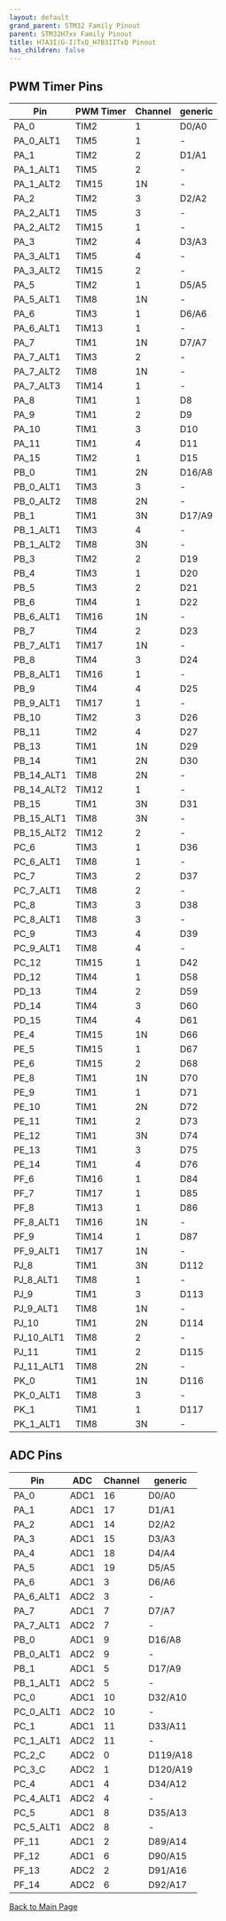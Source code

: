 ```yaml
---
layout: default
grand_parent: STM32 Family Pinout
parent: STM32H7xx Family Pinout
title: H7A3I(G-I)TxQ_H7B3IITxQ Pinout
has_children: false
---
```


## PWM Timer Pins

| Pin | PWM Timer | Channel | generic |
| --- | --- | --- | --- |
| PA_0 | TIM2 | 1 | D0/A0 |
| PA_0_ALT1 | TIM5 | 1 | - |
| PA_1 | TIM2 | 2 | D1/A1 |
| PA_1_ALT1 | TIM5 | 2 | - |
| PA_1_ALT2 | TIM15 | 1N | - |
| PA_2 | TIM2 | 3 | D2/A2 |
| PA_2_ALT1 | TIM5 | 3 | - |
| PA_2_ALT2 | TIM15 | 1 | - |
| PA_3 | TIM2 | 4 | D3/A3 |
| PA_3_ALT1 | TIM5 | 4 | - |
| PA_3_ALT2 | TIM15 | 2 | - |
| PA_5 | TIM2 | 1 | D5/A5 |
| PA_5_ALT1 | TIM8 | 1N | - |
| PA_6 | TIM3 | 1 | D6/A6 |
| PA_6_ALT1 | TIM13 | 1 | - |
| PA_7 | TIM1 | 1N | D7/A7 |
| PA_7_ALT1 | TIM3 | 2 | - |
| PA_7_ALT2 | TIM8 | 1N | - |
| PA_7_ALT3 | TIM14 | 1 | - |
| PA_8 | TIM1 | 1 | D8 |
| PA_9 | TIM1 | 2 | D9 |
| PA_10 | TIM1 | 3 | D10 |
| PA_11 | TIM1 | 4 | D11 |
| PA_15 | TIM2 | 1 | D15 |
| PB_0 | TIM1 | 2N | D16/A8 |
| PB_0_ALT1 | TIM3 | 3 | - |
| PB_0_ALT2 | TIM8 | 2N | - |
| PB_1 | TIM1 | 3N | D17/A9 |
| PB_1_ALT1 | TIM3 | 4 | - |
| PB_1_ALT2 | TIM8 | 3N | - |
| PB_3 | TIM2 | 2 | D19 |
| PB_4 | TIM3 | 1 | D20 |
| PB_5 | TIM3 | 2 | D21 |
| PB_6 | TIM4 | 1 | D22 |
| PB_6_ALT1 | TIM16 | 1N | - |
| PB_7 | TIM4 | 2 | D23 |
| PB_7_ALT1 | TIM17 | 1N | - |
| PB_8 | TIM4 | 3 | D24 |
| PB_8_ALT1 | TIM16 | 1 | - |
| PB_9 | TIM4 | 4 | D25 |
| PB_9_ALT1 | TIM17 | 1 | - |
| PB_10 | TIM2 | 3 | D26 |
| PB_11 | TIM2 | 4 | D27 |
| PB_13 | TIM1 | 1N | D29 |
| PB_14 | TIM1 | 2N | D30 |
| PB_14_ALT1 | TIM8 | 2N | - |
| PB_14_ALT2 | TIM12 | 1 | - |
| PB_15 | TIM1 | 3N | D31 |
| PB_15_ALT1 | TIM8 | 3N | - |
| PB_15_ALT2 | TIM12 | 2 | - |
| PC_6 | TIM3 | 1 | D36 |
| PC_6_ALT1 | TIM8 | 1 | - |
| PC_7 | TIM3 | 2 | D37 |
| PC_7_ALT1 | TIM8 | 2 | - |
| PC_8 | TIM3 | 3 | D38 |
| PC_8_ALT1 | TIM8 | 3 | - |
| PC_9 | TIM3 | 4 | D39 |
| PC_9_ALT1 | TIM8 | 4 | - |
| PC_12 | TIM15 | 1 | D42 |
| PD_12 | TIM4 | 1 | D58 |
| PD_13 | TIM4 | 2 | D59 |
| PD_14 | TIM4 | 3 | D60 |
| PD_15 | TIM4 | 4 | D61 |
| PE_4 | TIM15 | 1N | D66 |
| PE_5 | TIM15 | 1 | D67 |
| PE_6 | TIM15 | 2 | D68 |
| PE_8 | TIM1 | 1N | D70 |
| PE_9 | TIM1 | 1 | D71 |
| PE_10 | TIM1 | 2N | D72 |
| PE_11 | TIM1 | 2 | D73 |
| PE_12 | TIM1 | 3N | D74 |
| PE_13 | TIM1 | 3 | D75 |
| PE_14 | TIM1 | 4 | D76 |
| PF_6 | TIM16 | 1 | D84 |
| PF_7 | TIM17 | 1 | D85 |
| PF_8 | TIM13 | 1 | D86 |
| PF_8_ALT1 | TIM16 | 1N | - |
| PF_9 | TIM14 | 1 | D87 |
| PF_9_ALT1 | TIM17 | 1N | - |
| PJ_8 | TIM1 | 3N | D112 |
| PJ_8_ALT1 | TIM8 | 1 | - |
| PJ_9 | TIM1 | 3 | D113 |
| PJ_9_ALT1 | TIM8 | 1N | - |
| PJ_10 | TIM1 | 2N | D114 |
| PJ_10_ALT1 | TIM8 | 2 | - |
| PJ_11 | TIM1 | 2 | D115 |
| PJ_11_ALT1 | TIM8 | 2N | - |
| PK_0 | TIM1 | 1N | D116 |
| PK_0_ALT1 | TIM8 | 3 | - |
| PK_1 | TIM1 | 1 | D117 |
| PK_1_ALT1 | TIM8 | 3N | - |


## ADC Pins

| Pin | ADC | Channel | generic |
| --- | --- | --- | --- |
| PA_0 | ADC1 | 16 | D0/A0 |
| PA_1 | ADC1 | 17 | D1/A1 |
| PA_2 | ADC1 | 14 | D2/A2 |
| PA_3 | ADC1 | 15 | D3/A3 |
| PA_4 | ADC1 | 18 | D4/A4 |
| PA_5 | ADC1 | 19 | D5/A5 |
| PA_6 | ADC1 | 3 | D6/A6 |
| PA_6_ALT1 | ADC2 | 3 | - |
| PA_7 | ADC1 | 7 | D7/A7 |
| PA_7_ALT1 | ADC2 | 7 | - |
| PB_0 | ADC1 | 9 | D16/A8 |
| PB_0_ALT1 | ADC2 | 9 | - |
| PB_1 | ADC1 | 5 | D17/A9 |
| PB_1_ALT1 | ADC2 | 5 | - |
| PC_0 | ADC1 | 10 | D32/A10 |
| PC_0_ALT1 | ADC2 | 10 | - |
| PC_1 | ADC1 | 11 | D33/A11 |
| PC_1_ALT1 | ADC2 | 11 | - |
| PC_2_C | ADC2 | 0 | D119/A18 |
| PC_3_C | ADC2 | 1 | D120/A19 |
| PC_4 | ADC1 | 4 | D34/A12 |
| PC_4_ALT1 | ADC2 | 4 | - |
| PC_5 | ADC1 | 8 | D35/A13 |
| PC_5_ALT1 | ADC2 | 8 | - |
| PF_11 | ADC1 | 2 | D89/A14 |
| PF_12 | ADC1 | 6 | D90/A15 |
| PF_13 | ADC2 | 2 | D91/A16 |
| PF_14 | ADC2 | 6 | D92/A17 |


[Back to Main Page](../../index)